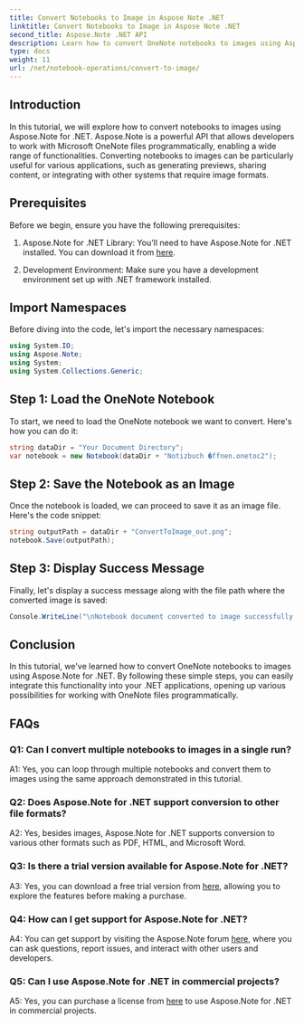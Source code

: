 ```yaml
---
title: Convert Notebooks to Image in Aspose Note .NET
linktitle: Convert Notebooks to Image in Aspose Note .NET
second_title: Aspose.Note .NET API
description: Learn how to convert OneNote notebooks to images using Aspose.Note for .NET. Follow this step-by-step guide for seamless integration.
type: docs
weight: 11
url: /net/notebook-operations/convert-to-image/
---
```

## Introduction

In this tutorial, we will explore how to convert notebooks to images using Aspose.Note for .NET. Aspose.Note is a powerful API that allows developers to work with Microsoft OneNote files programmatically, enabling a wide range of functionalities. Converting notebooks to images can be particularly useful for various applications, such as generating previews, sharing content, or integrating with other systems that require image formats.

## Prerequisites

Before we begin, ensure you have the following prerequisites:

1. Aspose.Note for .NET Library: You'll need to have Aspose.Note for .NET installed. You can download it from [here](https://releases.aspose.com/note/net/).

2. Development Environment: Make sure you have a development environment set up with .NET framework installed.

## Import Namespaces

Before diving into the code, let's import the necessary namespaces:

```csharp
using System.IO;
using Aspose.Note;
using System;
using System.Collections.Generic;
```

## Step 1: Load the OneNote Notebook

To start, we need to load the OneNote notebook we want to convert. Here's how you can do it:

```csharp
string dataDir = "Your Document Directory";
var notebook = new Notebook(dataDir + "Notizbuch �ffnen.onetoc2");
```

## Step 2: Save the Notebook as an Image

Once the notebook is loaded, we can proceed to save it as an image file. Here's the code snippet:

```csharp
string outputPath = dataDir + "ConvertToImage_out.png";
notebook.Save(outputPath);
```

## Step 3: Display Success Message

Finally, let's display a success message along with the file path where the converted image is saved:

```csharp
Console.WriteLine("\nNotebook document converted to image successfully.\nFile saved at " + outputPath);
```

## Conclusion

In this tutorial, we've learned how to convert OneNote notebooks to images using Aspose.Note for .NET. By following these simple steps, you can easily integrate this functionality into your .NET applications, opening up various possibilities for working with OneNote files programmatically.

## FAQs

### Q1: Can I convert multiple notebooks to images in a single run?

A1: Yes, you can loop through multiple notebooks and convert them to images using the same approach demonstrated in this tutorial.

### Q2: Does Aspose.Note for .NET support conversion to other file formats?

A2: Yes, besides images, Aspose.Note for .NET supports conversion to various other formats such as PDF, HTML, and Microsoft Word.

### Q3: Is there a trial version available for Aspose.Note for .NET?

A3: Yes, you can download a free trial version from [here](https://releases.aspose.com/), allowing you to explore the features before making a purchase.

### Q4: How can I get support for Aspose.Note for .NET?

A4: You can get support by visiting the Aspose.Note forum [here](https://forum.aspose.com/c/note/28), where you can ask questions, report issues, and interact with other users and developers.

### Q5: Can I use Aspose.Note for .NET in commercial projects?

A5: Yes, you can purchase a license from [here](https://purchase.aspose.com/buy) to use Aspose.Note for .NET in commercial projects.
